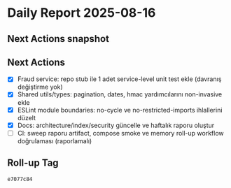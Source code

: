 # Daily Report 2025-08-16

## Next Actions snapshot

## Next Actions
- [x] Fraud service: repo stub ile 1 adet service-level unit test ekle (davranış değiştirme yok)
- [x] Shared utils/types: pagination, dates, hmac yardımcılarını non-invasive ekle
- [x] ESLint module boundaries: no-cycle ve no-restricted-imports ihlallerini düzelt
- [x] Docs: architecture/index/security güncelle ve haftalık raporu oluştur
- [ ] CI: sweep raporu artifact, compose smoke ve memory roll-up workflow doğrulaması (raporlamalı)

## Roll-up Tag

`e7077c84`

